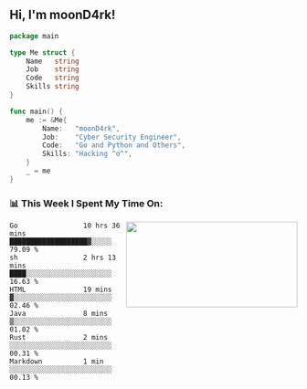 <h2> Hi, I'm moonD4rk!</h2>

```go
package main

type Me struct {
	Name   string
	Job    string
	Code   string
	Skills string
}

func main() {
	me := &Me{
		Name:   "moonD4rk",
		Job:    "Cyber Security Engineer",
		Code:   "Go and Python and Others",
		Skills: "Hacking ^o^",
	}
	_ = me
}
```

<h3>📊 This Week I Spent My Time On:</h3>
<img align='right' src="https://github-readme-stats.vercel.app/api?username=moond4rk&show_icons=true&theme=radical", width="300" height="150">

<!--START_SECTION:waka-->

```text
Go                10 hrs 36 mins  ███████████████████▓░░░░░   79.09 %
sh                2 hrs 13 mins   ████░░░░░░░░░░░░░░░░░░░░░   16.63 %
HTML              19 mins         ▓░░░░░░░░░░░░░░░░░░░░░░░░   02.46 %
Java              8 mins          ▒░░░░░░░░░░░░░░░░░░░░░░░░   01.02 %
Rust              2 mins          ░░░░░░░░░░░░░░░░░░░░░░░░░   00.31 %
Markdown          1 min           ░░░░░░░░░░░░░░░░░░░░░░░░░   00.13 %
```

<!--END_SECTION:waka-->

